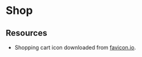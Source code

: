 # Shop
## Resources
- Shopping cart icon downloaded from [favicon.io](https://favicon.io/emoji-favicons/shopping-cart/).